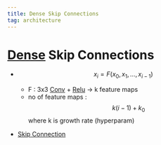 ```yaml
---
title: Dense Skip Connections
tag: architecture
---
```


# [Dense](Dense.md) Skip Connections
- $$x_i = F(x_0,x_1 ,… ,x_{i-1})$$
	- F : 3x3 [Conv](Conv.md) + [Relu](Relu.md) -> k feature maps
	- no of feature maps : $$k(i-1) + k_0$$ where k is growth rate (hyperparam)

- [Skip Connection](Skip%20Connection.md)


































































































